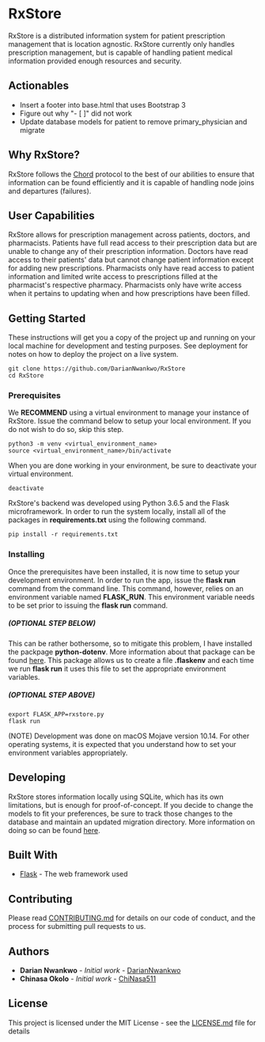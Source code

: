 # RxStore

RxStore is a distributed information system for patient prescription management that is location agnostic. RxStore currently only handles prescription management, but is capable of handling patient medical information provided enough resources and security.

## Actionables
* Insert a footer into base.html that uses Bootstrap 3
* Figure out why "- [ ]" did not work
* Update database models for patient to remove primary_physician and migrate

## Why RxStore?
RxStore follows the [Chord](https://ieeexplore.ieee.org/stamp/stamp.jsp?arnumber=1180543) protocol to the best of our abilities to ensure that information can be found efficiently and it is capable of handling node joins and departures (failures).

## User Capabilities
RxStore allows for prescription management across patients, doctors, and pharmacists. Patients have full read access to their prescription data but are unable to change any of their prescription information. Doctors have read access to their patients' data but cannot change patient information except for adding new prescriptions. Pharmacists only have read access to patient information and limited write access to prescriptions filled at the pharmacist's respective pharmacy. Pharmacists only have write access when it pertains to updating when and how prescriptions have been filled.

## Getting Started

These instructions will get you a copy of the project up and running on your local machine for development and testing purposes. See deployment for notes on how to deploy the project on a live system.
```
git clone https://github.com/DarianNwankwo/RxStore
cd RxStore
```

### Prerequisites

We **RECOMMEND** using a virtual environment to manage your instance of RxStore. Issue the command below to setup your local environment. If you do not wish to do so, skip this step.

```
python3 -m venv <virtual_environment_name>
source <virtual_environment_name>/bin/activate
```

When you are done working in your environment, be sure to deactivate your virtual environment.

```
deactivate
```

RxStore's backend was developed using Python 3.6.5 and the Flask microframework. In order to run the system locally, install all of the packages in **requirements.txt** using the following command.

```
pip install -r requirements.txt
```

### Installing

Once the prerequisites have been installed, it is now time to setup your development environment. In order to run the app, issue the **flask run** command from the command line. This command, however, relies on an environment variable named **FLASK_RUN**. This environment variable needs to be set prior to issuing the **flask run** command.

##### (OPTIONAL STEP BELOW)
This can be rather bothersome, so to mitigate this problem, I have installed the packpage **python-dotenv**. More information about that package can be found [here](https://pypi.org/project/python-dotenv/). This package allows us to create a file **.flaskenv** and each time we run **flask run** it uses this file to set the appropriate environment variables.
##### (OPTIONAL STEP ABOVE)


```
export FLASK_APP=rxstore.py
flask run
```

(NOTE) Development was done on macOS Mojave version 10.14. For other operating systems, it is expected that you understand how to set your environment variables appropriately.

## Developing
RxStore stores information locally using SQLite, which has its own limitations, but is enough for proof-of-concept. If you decide to change the models to fit your preferences, be sure to track those changes to the database and maintain an updated migration directory. More information on doing so can be found [here](https://flask-migrate.readthedocs.io/en/latest/).


## Built With

* [Flask](http://flask.pocoo.org/) - The web framework used

## Contributing

Please read [CONTRIBUTING.md](https://gist.github.com/PurpleBooth/b24679402957c63ec426) for details on our code of conduct, and the process for submitting pull requests to us.


## Authors

* **Darian Nwankwo** - *Initial work* - [DarianNwankwo](https://github.com/DarianNwankwo)
* **Chinasa Okolo** - *Initial work* - [ChiNasa511](https://github.com/ChiNasa511)


## License

This project is licensed under the MIT License - see the [LICENSE.md](LICENSE.md) file for details
